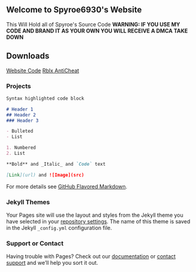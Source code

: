 ## Welcome to Spyroe6930's Website

This Will Hold all of Spyroe's Source Code 
**WARNING: IF YOU USE MY CODE AND BRAND IT AS YOUR OWN YOU WILL RECEIVE A DMCA TAKE DOWN**


## Downloads
[Website Code](https://github.com/xSpyroex/Spyroe.git)
[Rblx AntiCheat](https://github.com/xSpyroex/AntiCheat/files/4977979/AntiCheat-master.zip)

### Projects

```markdown
Syntax highlighted code block

# Header 1
## Header 2
### Header 3

- Bulleted
- List

1. Numbered
2. List

**Bold** and _Italic_ and `Code` text

[Link](url) and ![Image](src)
```

For more details see [GitHub Flavored Markdown](https://guides.github.com/features/mastering-markdown/).

### Jekyll Themes

Your Pages site will use the layout and styles from the Jekyll theme you have selected in your [repository settings](https://github.com/xSpyroex/Spyroe/settings). The name of this theme is saved in the Jekyll `_config.yml` configuration file.

### Support or Contact

Having trouble with Pages? Check out our [documentation](https://help.github.com/categories/github-pages-basics/) or [contact support](https://github.com/contact) and we’ll help you sort it out.

